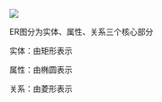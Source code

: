 ![](https://cdn.jsdelivr.net/gh/CoderAngle/notebook-picgo@master/%E6%9C%BA%E5%99%A8%E5%AD%A6%E4%B9%A0&%E6%B7%B1%E5%BA%A6%E5%AD%A6%E4%B9%A0/20200810221849.png)

ER图分为实体、属性、关系三个核心部分



实体：由矩形表示

属性：由椭圆表示

关系：由菱形表示

